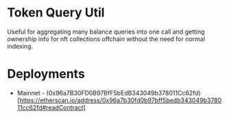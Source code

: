 # Token Query Util 

Useful for aggregating many balance queries into one call and getting ownership info for nft collections offchain without the need for normal indexing.

# Deployments 

- Mainnet - (0x96a7B30FD0B97BfF5bEdB343049b378011Cc62fd)[https://etherscan.io/address/0x96a7b30fd0b97bff5bedb343049b378011cc62fd#readContract]

